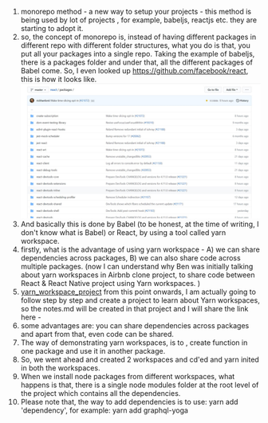 
1. monorepo method - a new way to setup your projects - this method is being used by lot of projects , for example, babeljs, reactjs etc. they are starting to adopt it.
2. so, the concept of monorepo is, instead of having different packages in different repo with different folder structures, what you do is that, you put all your packages into a single repo. Taking the example of babeljs, there is a packages folder and under that, all the different packages of Babel come. So, I even looked up https://github.com/facebook/react, this is how it looks like.
![react-packages](react-packages.jpg)
3. And basically this is done by Babel (to be honest, at the time of writing, I don't know what is Babel) or React, by using a tool called yarn workspace.
4. firstly, what is the advantage of using yarn workspace - A) we can share dependencies across packages, B) we can also share code across multiple packages. (now I can understand why Ben was initially talking about yarn workspaces in Airbnb clone project, to share code between React & React Native project using Yarn workspaces. )
5. [yarn_workspace_project](my_yarn_workspace_project) from this point onwards, I am actually going to follow step by step and create a project to learn about Yarn workspaces, so the notes.md will be created in that project and I will share the link here - 
6. some advantages are: you can share dependencies across packages and apart from that, even code can be shared.
7. The way of demonstrating yarn workspaces, is to , create function in one package and use it in another package.
8. So, we went ahead and created 2 workspaces and cd'ed and yarn inited in both the workspaces.
9. When we install node packages from different workspaces, what happens is that, there is a single node modules folder at the root level of the project which contains all the dependencies.
10. Please note that, the way to add dependencies is to use: yarn add 'dependency', for example: yarn add graphql-yoga 

